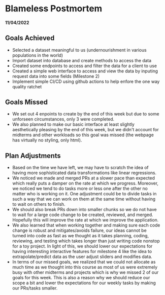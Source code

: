# Blameless Postmortem
#### 11/04/2022

## Goals Achieved
- Selected a dataset meaningful to us (undernourishment in various populations in the world)
- Import dataset into database and create methods to access the data
- Created some endpoints to access and filter the data for a client to use
- Created a simple web interface to access and view the data by inputing request data into some fields (Milestone 2)
- Implement simple CI/CD using github actions to help enfore the one way quality ratchet

## Goals Missed
- We set out 4 enpoints to create by the end of this week but due to some unforseen circumstances, only 3 were completed.
- We also planned to make our basic interface at least slightly aesthetically pleasing by the end of this week, but we didn't account for midterms and other workloads so this goal was missed (the webpage has virtually no styling, only html).

## Plan Adjustments
- Based on the time we have left, we may have to scratch the idea of having more sophisticated data transformations like linear regressions.
- We noticed we made and merged PRs at a slower pace than expected which really puts a damper on the rate at which we progress. Moreover, we noticed we tend to do tasks more or less one after the other no matter who is working on it. One adjustment could be to divide tasks in such a way that we can work on them at the same time without having to wait on others to finish.
- We should also break PRs down into smaller chunks so we do not have to wait for a large code change to be created, reviewed, and merged. Hopefully this will improve the rate at which we improve the application.
- We also learned that when working together and making sure each code change is robust and mitigates/avoids failure, our ideas cannot be turned into code as fast as we thought as it takes planning, coding, reviewing, and testing which takes longer than just writing code nonstop for a toy project. In light of this, we should lower our expectations for having interesting interactive features for milestone 4 like the idea to extrapolate/predict data as the user adjust sliders and modifies data.
- In terms of our missed goals, we realized that we could not allocate as much time as we thought into this course as most of us were extremely busy with other midterms and projects which is why we missed 2 of our goals for this week. This is also a reason why we should reduce our scope a bit and lower the expectations for our weekly tasks by making our PRs/tasks smaller.
